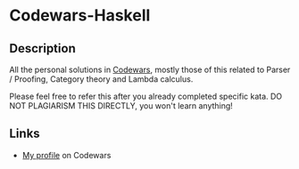 # Codewars-Haskell

## Description
All the personal solutions in [Codewars]("https://www.codewars.com/"), mostly those of this related to Parser / Proofing, Category theory and Lambda calculus.

Please feel free to refer this after you already completed specific kata. DO NOT PLAGIARISM THIS DIRECTLY, you won't learn anything!

## Links
- [My profile]("https://www.codewars.com/users/a9032676") on Codewars